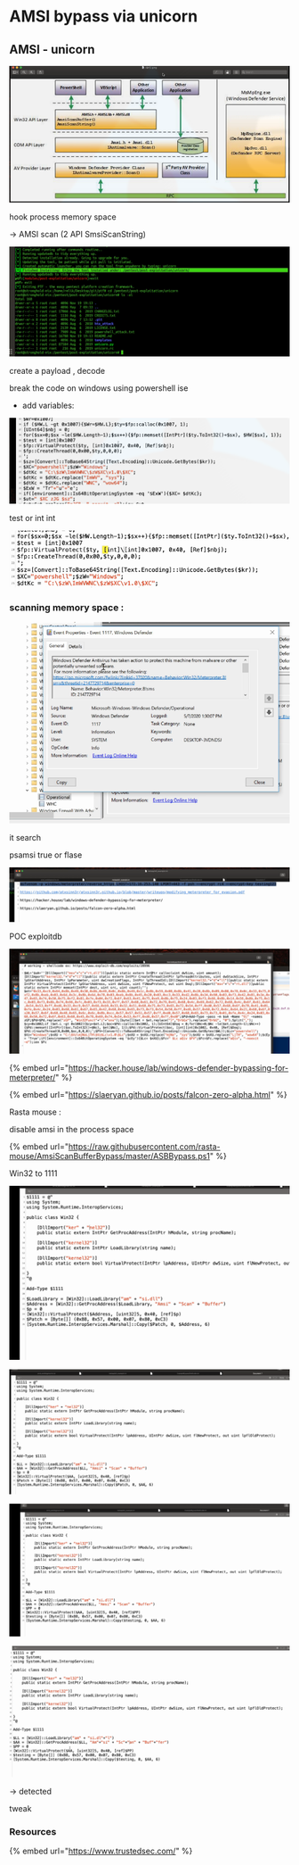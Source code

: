 # AMSI bypass via unicorn

## AMSI - unicorn

![](../../../.gitbook/assets/d5b738d7e23f4165bde99c7777e814fb.png)

hook process memory space

-&gt; AMSI scan \(2 API SmsiScanString\)

![](../../../.gitbook/assets/5fadb4feb34841e5ac10704843d81e1d.png)

create a payload , decode

break the code on windows using powershell ise

* add variables:

![](../../../.gitbook/assets/68abde315d8b41a8a5df914b7af61e26.png)

test or int int

![](../../../.gitbook/assets/085241dcdc3c4a219085f5da5c2d840a.png)

### scanning memory space :

![](../../../.gitbook/assets/ef69a95fe2644cbdaf928a1a5e64bc83.png)

it search

psamsi true or flase

![](../../../.gitbook/assets/7c99dc64a8684a9fac22f5e1e8a4ec38.png)

POC exploitdb

![](../../../.gitbook/assets/5af34d7f18e444609bfc159c2b667dc5.png)

{% embed url="https://hacker.house/lab/windows-defender-bypassing-for-meterpreter/" %}

{% embed url="https://slaeryan.github.io/posts/falcon-zero-alpha.html" %}

Rasta mouse :

disable amsi in the process space

{% embed url="https://raw.githubusercontent.com/rasta-mouse/AmsiScanBufferBypass/master/ASBBypass.ps1" %}



Win32 to 1111

![](../../../.gitbook/assets/9400517eb52a477d950d9515da5e5db5.png)

![](../../../.gitbook/assets/9a79277dfbfc4785a7a17809aa313659.png)

![](../../../.gitbook/assets/52d2668f78a54823acf776e9a5b0b7a4.png)

![](../../../.gitbook/assets/75fefa533c97436ba959e21b5e40d76e.png)

-&gt; detected

tweak

### Resources

{% embed url="https://www.trustedsec.com/" %}





